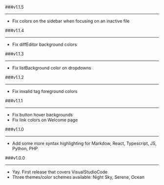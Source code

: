 ###v1.1.5

---

- Fix colors on the sidebar when focusing on an inactive file

###v1.1.4

---

- Fix diffEditor background colors

###v1.1.3

---

- Fix listBackground color on dropdowns

###v1.1.2

---

- Fix invalid tag foreground colors

###v1.1.1

---

- Fix button hover backgrounds
- Fix link colors on Welcome page

###v1.1.0

---

- Add some more syntax highlighting for Markdow, React, Typescript, JS, Python, PHP

###v1.0.0

---

- Yay. First release that covers VisualStudioCode
- Three themes/color schemes available: Night Sky, Serene, Ocean
